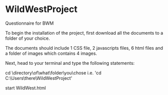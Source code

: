 # WildWestProject
Questionnaire for BWM 

To begin the installation of the project, first download all the documents to a folder of your choice. 

The documents should include 1 CSS file, 2 javascripts files, 6 html files and a folder of images which contains 4 images. 



Next, head to your terminal and type the following statements:

cd \directory\of\what\folder\you\chose i.e. 'cd C:\Users\there\WildWestProject'

start WildWest.html


